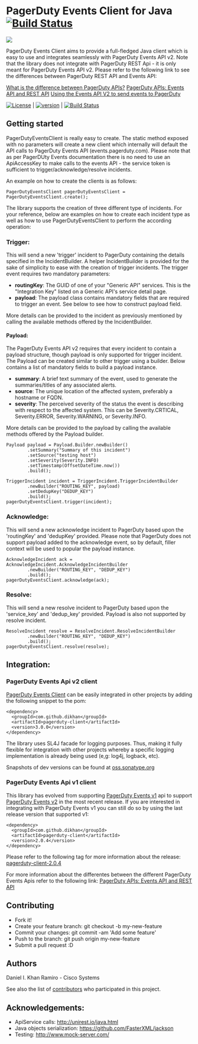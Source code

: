 # PagerDuty Events Client for Java [![Build Status][travis-image]][travis-url]

![][pagerduty-client-logo]

PagerDuty Events Client aims to provide a full-fledged Java client which is easy to use and integrates seamlessly
with PagerDuty Events API v2. Note that the library does not integrate with PagerDuty REST Api - it is only meant
for PagerDuty Events API v2. Please refer to the following link to see the differences between PagerDuty REST API and
Events API:

[What is the difference between PagerDuty APIs?](https://support.pagerduty.com/hc/en-us/articles/214794907-What-is-the-difference-between-PagerDuty-APIs-)
[PagerDuty APIs: Events API and REST API](https://support.pagerduty.com/hc/en-us/articles/214794907-PagerDuty-APIs-Events-API-and-REST-API)
[Using the Events API V2 to send events to PagerDuty](https://v2.developer.pagerduty.com/docs/events-api-v2)

[![License][license-image]][license-url]  |
[![version][maven-version]][maven-url]    |
[![Build Status][travis-image]][travis-url]

## Getting started

PagerDutyEventsClient is really easy to create. The static method exposed with no parameters will create a new client
which internally will default the API calls to PagerDuty Events API (events.pagerduty.com). Please note that as per
PagerDUty Events documentation there is no need to use an ApiAccessKey to make calls to the events API - the service
token is sufficient to trigger/acknowledge/resolve incidents.

An example on how to create the clients is as follows:

```
PagerDutyEventsClient pagerDutyEventsClient = PagerDutyEventsClient.create();
```

The library supports the creation of three different type of incidents. For your reference, below are examples
on how to create each incident type as well as how to use PagerDutyEventsClient to perform the according operation:

### Trigger:
This will send a new 'trigger' incident to PagerDuty containing the details specified in the IncidentBuilder.
A helper IncidentBuilder is provided for the sake of simplicity to ease with the creation of trigger incidents. The
trigger event requires two mandatory parameters:
  - **routingKey**: The GUID of one of your "Generic API" services. This is the "Integration Key" listed on a Generic
    API's service detail page.
  - **payload**: The payload class contains mandatory fields that are required to trigger an event. See below
    to see how to construct payload field.

More details can be provided to the incident as previously mentioned by calling the available methods offered by the
IncidentBuilder.
   
#### Payload:
The PagerDuty Events API v2 requires that every incident to contain a payload structure, though payload is only 
supported for trigger incident.  The Payload can be created similar to other trigger using a builder.
Below contains a list of mandatory fields to build a payload instance.  
  - **summary**: A brief text summary of the event, used to generate the summaries/titles of any associated alerts.
  - **source**: The unique location of the affected system, preferably a hostname or FQDN.
  - **severity**: The perceived severity of the status the event is describing with respect to the affected system.
    This can be Severity.CRTICAL, Severity.ERROR, Severity.WARNING, or Severity.INFO.
  
More details can be provided to the payload by calling the available methods offered by the Payload builder.
```
Payload payload = Payload.Builder.newBuilder()
        .setSummary("Summary of this incident")
        .setSource("testing host")
        .setSeverity(Severity.INFO)
        .setTimestamp(OffsetDateTime.now())
        .build();

TriggerIncident incident = TriggerIncident.TriggerIncidentBuilder
        .newBuilder("ROUTING_KEY", payload)
        .setDedupKey("DEDUP_KEY")
        .build();
pagerDutyEventsClient.trigger(incident);
```

### Acknowledge:
This will send a new acknowledge incident to PagerDuty based upon the 'routingKey' and 'dedupKey'
provided. Please note that PagerDuty does not support payload added to the acknowledge event, so by default,
filler context will be used to popular the payload instance.
```
AcknowledgeIncident ack = AcknowledgeIncident.AcknowledgeIncidentBuilder
        .newBuilder("ROUTING_KEY", "DEDUP_KEY")
        .build();
pagerDutyEventsClient.acknowledge(ack);
```

### Resolve:
This will send a new resolve incident to PagerDuty based upon the 'service_key' and 'dedup_key'
provided. Payload is also not supported by resolve incident.
```
ResolveIncident resolve = ResolveIncident.ResolveIncidentBuilder
        .newBuilder("ROUTING_KEY", "DEDUP_KEY")
        .build();
pagerDutyEventsClient.resolve(resolve);
```

## Integration:

### PagerDuty Events Api v2 client

[PagerDuty Events Client](http://search.maven.org/#search|ga|1|dikhan) can be easily integrated in other projects by
adding the following snippet to the pom:

```
<dependency>
  <groupId>com.github.dikhan</groupId>
  <artifactId>pagerduty-client</artifactId>
  <version>3.0.0</version>
</dependency>
```

The library uses SL4J facade for logging purposes. Thus, making it fully flexible for integration with other
projects whereby a specific logging implementation is already being used (e,g: log4j, logback, etc).

Snapshots of dev versions can be found at [oss.sonatype.org](https://oss.sonatype.org/content/repositories/snapshots/com/github/dikhan/pagerduty-client/)

### PagerDuty Events Api v1 client

This library has evolved from supporting [PagerDuty Events v1](https://v2.developer.pagerduty.com/docs/events-api) api
to support [PagerDuty Events v2](https://v2.developer.pagerduty.com/docs/events-api-v2) in the most recent release.
If you are interested in integrating with PagerDuty Events v1 you can still do so by using the last release version
that supported v1:

```
<dependency>
  <groupId>com.github.dikhan</groupId>
  <artifactId>pagerduty-client</artifactId>
  <version>2.0.4</version>
</dependency>
```

Please refer to the following tag for more information about the release:
[pagerduty-client-2.0.4](https://github.com/dikhan/pagerduty-client/releases/tag/pagerduty-client-2.0.4)

For more information about the differentes between the different PagerDuty Events Apis refer to the following link:
[PagerDuty APIs: Events API and REST API](https://support.pagerduty.com/hc/en-us/articles/214794907-PagerDuty-APIs-Events-API-and-REST-API)

## Contributing

- Fork it!
- Create your feature branch: git checkout -b my-new-feature
- Commit your changes: git commit -am 'Add some feature'
- Push to the branch: git push origin my-new-feature
- Submit a pull request :D

## Authors

Daniel I. Khan Ramiro - Cisco Systems

See also the list of [contributors](https://github.com/dikhan/pagerduty-client/graphs/contributors) who participated in this project.

## Acknowledgements:

- ApiService calls: http://unirest.io/java.html
- Java objects serialization: https://github.com/FasterXML/jackson
- Testing: http://www.mock-server.com/


[pagerduty-client-logo]: https://d17oy1vhnax1f7.cloudfront.net/items/0Q3Q3m1W0F230F2l1P1P/PagerDuty_icon_512x512.png?v=f4f9fdf0


[license-url]: https://github.com/dikhan/pagerduty-client/blob/master/LICENSE
[license-image]: https://img.shields.io/badge/license-MIT-blue.svg?style=flat

[travis-url]: https://travis-ci.org/dikhan/pagerduty-client
[travis-image]: https://travis-ci.org/dikhan/pagerduty-client.svg?branch=master

[maven-url]: http://search.maven.org/#search%7Cga%7C1%7Ca%3A%22pagerduty-client%22
[maven-version]: https://img.shields.io/maven-central/v/com.github.dikhan/pagerduty-client.svg?style=flat

